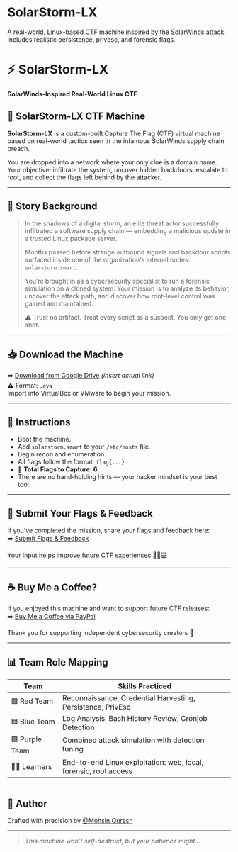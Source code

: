 # SolarStorm-LX
A real-world, Linux-based CTF machine inspired by the SolarWinds attack. Includes realistic persistence, privesc, and forensic flags.
# ⚡ SolarStorm-LX  
**SolarWinds-Inspired Real-World Linux CTF**

## 🎯 SolarStorm-LX CTF Machine

**SolarStorm-LX** is a custom-built Capture The Flag (CTF) virtual machine based on real-world tactics seen in the infamous SolarWinds supply chain breach.

You are dropped into a network where your only clue is a domain name. Your objective: infiltrate the system, uncover hidden backdoors, escalate to root, and collect the flags left behind by the attacker.

---

## 📖 Story Background

> In the shadows of a digital storm, an elite threat actor successfully infiltrated a software supply chain — embedding a malicious update in a trusted Linux package server.  
>  
> Months passed before strange outbound signals and backdoor scripts surfaced inside one of the organization's internal nodes: `solarstorm.smart`.  
>  
> You’re brought in as a cybersecurity specialist to run a forensic simulation on a cloned system. Your mission is to analyze its behavior, uncover the attack path, and discover how root-level control was gained and maintained.  
>  
> ⚠️ Trust no artifact. Treat every script as a suspect. You only get one shot.

---

## 📥 Download the Machine

➡️ [Download from Google Drive](https://drive.google.com/file/d/1suYbOAz-FmSGPWc_TGPNdFp85SYhV3w7/view?usp=sharing) *(insert actual link)*  
⚠️ Format: `.ova`  
Import into VirtualBox or VMware to begin your mission.

---

## 🧠 Instructions

- Boot the machine.
- Add `solarstorm.smart` to your `/etc/hosts` file.
- Begin recon and enumeration.
- All flags follow the format: `flag{...}`
- 🏁 **Total Flags to Capture: 6**
- There are no hand-holding hints — your hacker mindset is your best tool.

---

## 📝 Submit Your Flags & Feedback

If you’ve completed the mission, share your flags and feedback here:  
➡️ [Submit Flags & Feedback](https://docs.google.com/forms/d/e/1FAIpQLSerdrh-usK6dpgR2RW4oVyttiMgkTZf6va_Fm_-t5O5Agd3vg/viewform?usp=sharing)

Your input helps improve future CTF experiences 🕵️‍♂️💻

---

## ☕ Buy Me a Coffee?

If you enjoyed this machine and want to support future CTF releases:  
➡️ [Buy Me a Coffee via PayPal](https://www.paypal.me/mohsinquresh313)

Thank you for supporting independent cybersecurity creators 🖤

---

## 📊 Team Role Mapping

| Team         | Skills Practiced                                                  |
|--------------|-------------------------------------------------------------------|
| 🟥 Red Team   | Reconnaissance, Credential Harvesting, Persistence, PrivEsc      |
| 🟦 Blue Team  | Log Analysis, Bash History Review, Cronjob Detection             |
| 🟪 Purple Team| Combined attack simulation with detection tuning                 |
| 🧑‍💻 Learners | End-to-end Linux exploitation: web, local, forensic, root access   |

---

## 📣 Author

Crafted with precision by [@Mohsin Quresh](https://in.linkedin.com/in/mohsin-quresh)

---

> _This machine won’t self-destruct, but your patience might..._
